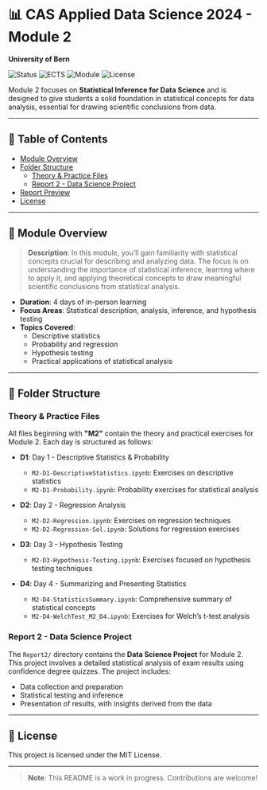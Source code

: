 # 📊 CAS Applied Data Science 2024 - Module 2
**University of Bern**

![Status](https://img.shields.io/badge/Status-Active-brightgreen)
![ECTS](https://img.shields.io/badge/ECTS-2-blue)
![Module](https://img.shields.io/badge/Module-2-lightgrey)
![License](https://img.shields.io/badge/License-MIT-blue.svg)

Module 2 focuses on **Statistical Inference for Data Science** and is designed to give students a solid foundation in statistical concepts for data analysis, essential for drawing scientific conclusions from data.

---

## 📑 Table of Contents
- [Module Overview](#module-overview)
- [Folder Structure](#folder-structure)
  - [Theory & Practice Files](#theory--practice-files)
  - [Report 2 - Data Science Project](#report-2---data-science-project)
- [Report Preview](#report-preview)
- [License](#license)

---

## 📘 Module Overview
> **Description**: In this module, you’ll gain familiarity with statistical concepts crucial for describing and analyzing data. The focus is on understanding the importance of statistical inference, learning where to apply it, and applying theoretical concepts to draw meaningful scientific conclusions from statistical analysis.

- **Duration**: 4 days of in-person learning
- **Focus Areas**: Statistical description, analysis, inference, and hypothesis testing
- **Topics Covered**:
  - Descriptive statistics
  - Probability and regression
  - Hypothesis testing
  - Practical applications of statistical analysis

---

## 📂 Folder Structure

### Theory & Practice Files
All files beginning with **"M2"** contain the theory and practical exercises for Module 2. Each day is structured as follows:

- **D1**: Day 1 - Descriptive Statistics & Probability
  - `M2-D1-DescriptiveStatistics.ipynb`: Exercises on descriptive statistics
  - `M2-D1-Probability.ipynb`: Probability exercises for statistical analysis

- **D2**: Day 2 - Regression Analysis
  - `M2-D2-Regression.ipynb`: Exercises on regression techniques
  - `M2-D2-Regression-Sol.ipynb`: Solutions for regression exercises

- **D3**: Day 3 - Hypothesis Testing
  - `M2-D3-Hypothesis-Testing.ipynb`: Exercises focused on hypothesis testing techniques

- **D4**: Day 4 - Summarizing and Presenting Statistics
  - `M2-D4-StatisticsSummary.ipynb`: Comprehensive summary of statistical concepts
  - `M2-D4-WelchTest_M2_D4.ipynb`: Exercises for Welch’s t-test analysis

### Report 2 - Data Science Project
The `Report2/` directory contains the **Data Science Project** for Module 2. This project involves a detailed statistical analysis of exam results using confidence degree quizzes. The project includes:
- Data collection and preparation
- Statistical testing and inference
- Presentation of results, with insights derived from the data

---

## 📝 License
This project is licensed under the MIT License. 

---

> **Note**: This README is a work in progress. Contributions are welcome!